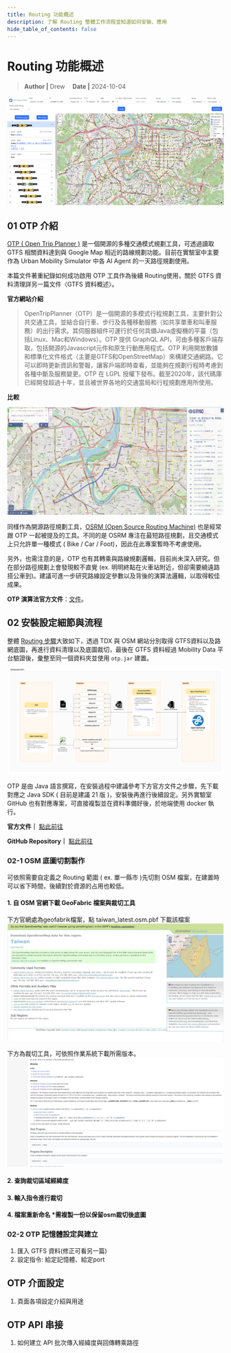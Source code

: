 ```yaml
---
title: Routing 功能概述
description: 了解 Routing 整體工作流程並知道如何安裝、應用
hide_table_of_contents: false
---
```


# Routing 功能概述
> **Author |** Drew　
> **Date |** 2024-10-04


![otp_intro](routing_system\otp_1.png)


## 01 OTP 介紹

[OTP ( Open Trip Planner )](https://docs.opentripplanner.org/en/latest/) 是一個開源的多種交通模式規劃工具，可透過讀取 GTFS 相關資料達到與 Google Map 相近的路線規劃功能。目前在實驗室中主要作為 Urban Mobility Simulator 中各 AI Agent 的一天路徑規劃使用。

本篇文件著重紀錄如何成功啟用 OTP 工具作為後續 Routing使用，關於 GTFS 資料清理詳另一篇文件〈GTFS 資料概述〉。

**官方網站介紹**
> OpenTripPlanner（OTP）是一個開源的多模式行程規劃工具，主要針對公共交通工具，並結合自行車、步行及各種移動服務（如共享單車和叫車服務）的出行需求。其伺服器組件可運行於任何具備Java虛擬機的平臺（包括Linux、Mac和Windows）。OTP 提供 GraphQL API，可由多種客戶端存取，包括開源的Javascript元件和原生行動應用程式。OTP 利用開放數據和標準化文件格式（主要是GTFS和OpenStreetMap）來構建交通網路。它可以即時更新資訊和警報，讓客戶端即時查看，並能夠在規劃行程時考慮到各種中斷及服務變更。OTP 在 LGPL 授權下發布。截至2020年，該代碼庫已經開發超過十年，並且被世界各地的交通當局和行程規劃應用所使用。

**比較**

![osrm](routing_system\otp_2.png)

同樣作為開源路徑規劃工具，[OSRM (Open Source Routing Machine)](https://github.com/Project-OSRM) 也是經常跟 OTP 一起被提及的工具。不同的是 OSRM 專注在最短路徑規劃，且交通模式上只允許單一種模式 ( Bike / Car / Foot)，因此在此專案暫時不考慮使用。

另外，也需注意的是，OTP 也有其轉乘與路線規劃邏輯，目前尚未深入研究。但在部分路徑規劃上會發現較不直覺 (ex. 明明終點在火車站附近，但卻需要繞遠路搭公車到)。建議可進一步研究路線設定參數以及背後的演算法邏輯，以取得較佳成果。

**OTP 演算法官方文件**：[文件](https://docs.opentripplanner.org/en/latest/Bibliography/)。

## 02 安裝設定細節與流程

整體 [Routing 步驟](https://www.figma.com/board/XCMzJTHkgiz6ncWJJS9EoE/CSL-Project-System-Diagram?node-id=163-1576&t=gWaWPtA3coHXjT2u-1)大致如下，透過 TDX 與 OSM 網站分別取得 GTFS資料以及路網底圖，再進行資料清理以及底圖裁切，最後在 GTFS 資料經過 Mobility Data 平台驗證後，彙整至同一個資料夾並使用 `otp.jar` 建置。

![build_otp_process](routing_system\build_otp_process.png)

OTP 是由 Java 語言撰寫，在安裝過程中建議參考下方官方文件之步驟，先下載對應之 Java SDK ( 目前是建議 21 版 )，安裝後再進行後續設定。另外實驗室 GitHub 也有對應專案，可直接複製並在資料準備好後，於地端使用 docker 執行。

**官方文件｜** [點此前往](https://docs.opentripplanner.org/en/dev-2.x/Basic-Tutorial/)

**GitHub Repository｜** [點此前往](https://github.com/CityScience-TaipeiTech/opentripplanner)


### 02-1 OSM 底圖切割製作

可依照需要自定義之 Routing 範圍 ( ex. 單一縣市 )先切割 OSM 檔案，在建置時可以省下時間，後續對於資源的占用也較低。

#### 1. 自 OSM 官網下載 GeoFabric 檔案與裁切工具

下方官網處為geofabrik檔案，點 taiwan_latest.osm.pbf 下載該檔案
![osm_geofabrik](routing_system\otp_3.png)

下方為裁切工具，可依照作業系統下載所需版本。
![osmconvert](routing_system\otp_4.png)

#### 2. 查詢裁切區域經緯度


#### 3. 輸入指令進行裁切


#### 4. 檔案重新命名 *需複製一份以保留osm裁切後底圖

### 02-2 OTP 記憶體設定與建立

1. 匯入 GTFS 資料(修正可看另一篇)
2. 設定指令: 給定記憶體、給定port

## OTP 介面設定

1. 頁面各項設定介紹與用途

## OTP API 串接

1. 如何建立 API 批次傳入經緯度與回傳轉乘路徑